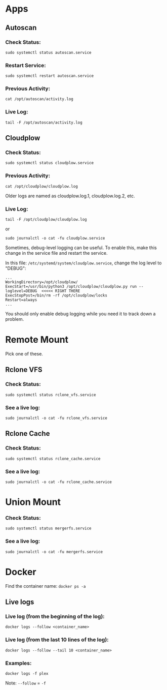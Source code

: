 # Apps

## Autoscan


### Check Status:
```
sudo systemctl status autoscan.service
```

### Restart Service:
```
sudo systemctl restart autoscan.service
```

### Previous Activity:

```
cat /opt/autoscan/activity.log
```

### Live Log:
```
tail -F /opt/autoscan/activity.log
```

## Cloudplow


### Check Status:
```
sudo systemctl status cloudplow.service
```

### Previous Activity:

```
cat /opt/cloudplow/cloudplow.log
```

Older logs are named as cloudplow.log.1, cloudplow.log.2, etc.

### Live Log:
```
tail -F /opt/cloudplow/cloudplow.log
```
or
```
sudo journalctl -o cat -fu cloudplow.service
```

Sometimes, debug-level logging can be useful.  To enable this, make this change in the service file and restart the service.

In this file: `/etc/systemd/system/cloudplow.service`, change the log level to "DEBUG":

```
...
WorkingDirectory=/opt/cloudplow/
ExecStart=/usr/bin/python3 /opt/cloudplow/cloudplow.py run --loglevel=DEBUG  <<<<< RIGHT THERE
ExecStopPost=/bin/rm -rf /opt/cloudplow/locks
Restart=always
...
```

You should only enable debug logging while you need it to track down a problem.


# Remote Mount

Pick one of these.

## Rclone VFS

### Check Status:
```
sudo systemctl status rclone_vfs.service
```

### See a live log:
```
sudo journalctl -o cat -fu rclone_vfs.service
```

## Rclone Cache

### Check Status:
```
sudo systemctl status rclone_cache.service
```

### See a live log:
```
sudo journalctl -o cat -fu rclone_cache.service
```


# Union Mount


### Check Status:
```
sudo systemctl status mergerfs.service
```

### See a live log:
```
sudo journalctl -o cat -fu mergerfs.service
```

# Docker

Find the container name: `docker ps -a`

## Live logs

### Live log (from the beginning of the log):
```
docker logs --follow <container_name>
```

### Live log (from the last 10 lines of the log):
```
docker logs --follow --tail 10 <container_name>
```


### Examples:

```
docker logs -f plex
```

Note: `--follow` = `-f`
